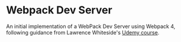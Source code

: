 # Webpack Dev Server

An initial implementation of a WebPack Dev Server using Webpack 4, following guidance from Lawrence Whiteside's [Udemy course](http://www.udemy.com/course/webpack-beyond-the-basics).